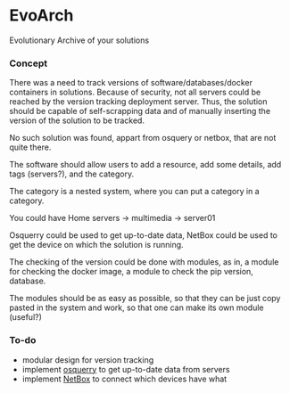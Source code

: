 # EvoArch
Evolutionary Archive of your solutions


### Concept

There was a need to track versions of software/databases/docker containers in solutions. Because of security, not all servers could be reached by the version tracking deployment server. Thus, the solution should be capable of self-scrapping data and of manually inserting the version of the solution to be tracked.

No such solution was found, appart from osquery or netbox, that are not quite there.

The software should allow users to add a resource, add some details, add tags (servers?), and the category.

The category is a nested system, where you can put a category in a category.

You could have Home servers -> multimedia -> server01

Osquerry could be used to get up-to-date data, NetBox could be used to get the device on which the solution is running.

The checking of the version could be done with modules, as in, a module for checking the docker image, a module to check the pip version, database.

The modules should be as easy as possible, so that they can be just copy pasted in the system and work, so that one can make its own module (useful?)

### To-do
- modular design for version tracking
- implement [osquerry](https://www.osquery.io/) to get up-to-date data from servers
- implement [NetBox](https://demo.netbox.dev/) to connect which devices have what
